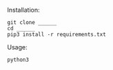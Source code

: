 
Installation:

```shell
git clone ______
cd ______
pip3 install -r requirements.txt
```

Usage:

```shell
python3
```
